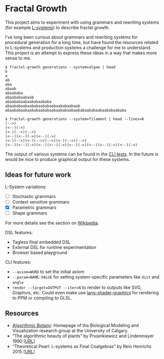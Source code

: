 # Fractal Growth

This project aims to experiment with using grammars and rewriting systems (for
example [L-systems]) to describe fractal growth.

I’ve long been curious about grammars and rewriting systems for procedural
generation for a long time, but have found the resources related to L-systems
and production systems a challenge for me to understand. This project is an
attempt to express these ideas in a way that makes more sense to me.

```text
$ fractal-growth generations --system=algae | head
b
a
ab
aba
abaab
abaababa
abaababaabaab
abaababaabaababaababa
abaababaabaababaababaabaababaabaab
abaababaabaababaababaabaababaabaababaababaabaababaababa
```

```text
$ fractal-growth generations --system=filament | head --lines=6
(-->)
(<--)(->)
(<-)(-->)(-->)
(<--)(<--)(->)(<--)(->)
(<-)(-->)(<-)(-->)(-->)(<-)(-->)(-->)
(<--)(<--)(->)(<--)(<--)(->)(<--)(->)(<--)(<--)(->)(<--)(->)
```

The output of various systems can be found in the [CLI tests](./test/cli.t).
In the future is would be nice to produce graphical output for these systems.

[L-systems]: https://en.wikipedia.org/wiki/L-system

## Ideas for future work

L-System variations:

- [ ] Stochastic grammars
- [ ] Context sensitive grammars
- [x] Parametric grammars
- [ ] Shape grammars

For more details see the section on [Wikipedia](https://en.wikipedia.org/wiki/L-system#Variations).

DSL features:

- Tagless final embedded DSL
- External DSL for runtime experimentation
- Browser based playground

CLI features:

- `--axiom=WORD` to set the initial axiom
- `--param=NAME:VALUE` for setting system-specific parameters like `dist` and `angle`
- `render --target=OUTPUT --iter=N` to render to outputs like SVG, Graphvis, etc.
  Could even make use [lang-shader-graphics](../lang-shader-graphics/) for
  rendering to PPM or compiling to GLSL.

## Resources

- [Algorithmic Botany](http://algorithmicbotany.org/): Homepage of the Biological
  Modeling and Visualization research group at the University of Calgary.
- “The algorithmic beauty of plants” by Prusinkiewicz and Lindenmayer 1990
  [[URL](http://algorithmicbotany.org/papers/#abop)]
- “Theoretical Pearl: L-systems as Final Coalgebras” by Rein Henrichs 2015
  [[URL](http://reinh.com/notes/posts/2015-06-27-theoretical-pearl-l-systems-as-final-coalgebras.html)]
